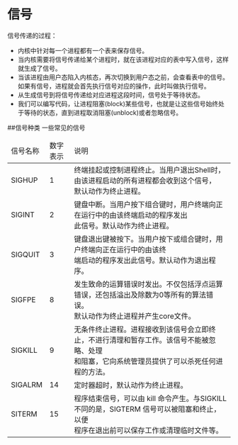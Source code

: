 信号
=======================

信号传递的过程：
* 内核中针对每一个进程都有一个表来保存信号。
* 当内核需要将信号传递给某个进程时，就在该进程对应的表中写入信号，这样就生成了信号。
* 当该进程由用户态陷入内核态，再次切换到用户态之前，会查看表中的信号。如果有信号，进程就会首先执行信号对应的操作，此时叫做执行信号。
* 从生成信号到将信号传递给对应进程这段时间，信号处于等待状态。
* 我们可以编写代码，让进程阻塞(block)某些信号，也就是让这些信号始终处于等待的状态，直到进程取消阻塞(unblock)或者忽略信号。

##信号种类
一些常见的信号

<table>
	<thead>
	<tr>
		<td>信号名称</td>
		<td>数字表示</td>
		<td>说明</td>
	</tr>
	</thead>
	<tbody>
	<tr>
		<td>SIGHUP</td>
		<td>1</td>
		<td>终端挂起或控制进程终止。当用户退出Shell时，由该进程启动的所有进程都会收到这个信号，<br/>默认动作为终止进程。</td>
	</tr>
	<tr>
		<td>SIGINT</td>
		<td>2</td>
		<td>键盘中断。当用户按下<Ctrl+C>组合键时，用户终端向正在运行中的由该终端启动的程序发出<br/>此信号。默认动作为终止进程。 </td>
	</tr>
	<tr>
		<td>SIGQUIT</td>
		<td>3</td>
		<td>键盘退出键被按下。当用户按下<Ctrl+D>或<Ctrl+\>组合键时，用户终端向正在运行中的由该终<br/>端启动的程序发出此信号。默认动作为退出程序。</td>
	</tr>
	<tr>
		<td>SIGFPE</td>
		<td>8</td>
		<td>发生致命的运算错误时发出。不仅包括浮点运算错误，还包括溢出及除数为0等所有的算法错误。<br/>默认动作为终止进程并产生core文件。</td>
	</tr>
	<tr>
		<td>SIGKILL</td>
		<td>9</td>
		<td>无条件终止进程。进程接收到该信号会立即终止，不进行清理和暂存工作。该信号不能被忽略、处理<br/>和阻塞，它向系统管理员提供了可以杀死任何进程的方法。</td>
	</tr>
	<tr>
		<td>SIGALRM</td>
		<td>14</td>
		<td>定时器超时，默认动作为终止进程。</td>
	</tr>
	<tr>
		<td>SITERM</td>
		<td>15</td>
		<td>程序结束信号，可以由 kill 命令产生。与SIGKILL不同的是，SIGTERM 信号可以被阻塞和终止，以便<br/>程序在退出前可以保存工作或清理临时文件等。</td>
	</tr>
	</tbody>
</table>



